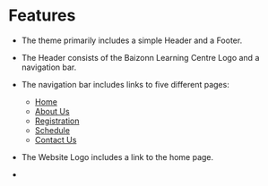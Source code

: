 # Features
- The theme primarily includes a simple Header and a Footer.
- The Header consists of the Baizonn Learning Centre Logo and a navigation bar.
- The navigation bar includes links to five different pages:

  - [Home](https://cp3402-team-a.com/) 
  - [About Us](https://cp3402-team-a.com/about-us-2/)  
  - [Registration](https://cp3402-team-a.com/registration/)
  - [Schedule](https://cp3402-team-a.com/schedule/)
  - [Contact Us](https://cp3402-team-a.com/contact-us/)

- The Website Logo includes a link to the home page.
- 
